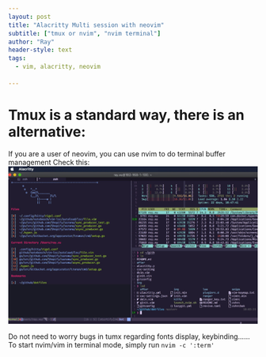 ```yaml
---
layout: post
title: "Alacritty Multi session with neovim"
subtitle: ["tmux or nvim", "nvim terminal"]
author: "Ray"
header-style: text
tags:
  - vim, alacritty, neovim

---
```



# Tmux is a standard way, there is an alternative:

If you are a user of neovim, you can use nvim to do terminal buffer management
Check this:
![Alacritty multi-sessions](https://raw.githubusercontent.com/ray-x/ray-x.github.io/master/img/in-post/2020-10-alacritty.jpg)

Do not need to worry bugs in tumx regarding fonts display, keybinding......
To start nvim/vim in terminal mode, simply run `nvim -c ':term'`

